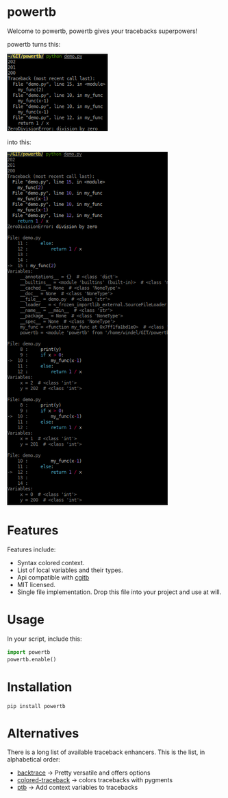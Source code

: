 
# powertb

Welcome to powertb, powertb gives your tracebacks superpowers!

powertb turns this:

![screenshot before](screenshot_from.png)

into this:

![screenshot before](screenshot_to.png)

# Features

Features include:

- Syntax colored context.
- List of local variables and their types.
- Api compatible with [cgitb](https://docs.python.org/3.7/library/cgitb.html)
- MIT licensed.
- Single file implementation. Drop this file into your project and use at will.

# Usage

In your script, include this:

```python
import powertb
powertb.enable()
```

# Installation

```shell
pip install powertb
```

# Alternatives

There is a long list of available traceback enhancers. This is the list, in alphabetical order:

- [backtrace](https://github.com/nir0s/backtrace) -> Pretty versatile and offers options
- [colored-traceback](https://pypi.org/project/colored-traceback/) -> colors tracebacks with pygments
- [ptb](https://github.com/chillaranand/ptb) -> Add context variables to tracebacks

